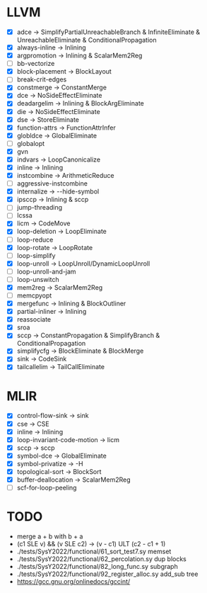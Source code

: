 # LLVM
+ [x] adce -> SimplifyPartialUnreachableBranch & InfiniteEliminate & UnreachableEliminate & ConditionalPropagation
+ [x] always-inline -> Inlining
+ [x] argpromotion -> Inlining & ScalarMem2Reg
+ [ ] bb-vectorize
+ [x] block-placement -> BlockLayout
+ [ ] break-crit-edges
+ [x] constmerge -> ConstantMerge
+ [x] dce -> NoSideEffectEliminate
+ [x] deadargelim -> Inlining & BlockArgEliminate
+ [x] die -> NoSideEffectEliminate
+ [x] dse -> StoreEliminate
+ [x] function-attrs -> FunctionAttrInfer
+ [x] globldce -> GlobalEliminate
+ [ ] globalopt
+ [x] gvn
+ [x] indvars -> LoopCanonicalize
+ [x] inline -> Inlining
+ [x] instcombine -> ArithmeticReduce
+ [ ] aggressive-instcombine
+ [x] internalize -> --hide-symbol
+ [x] ipsccp -> Inlining & sccp
+ [ ] jump-threading
+ [ ] lcssa
+ [x] licm -> CodeMove
+ [x] loop-deletion -> LoopEliminate
+ [ ] loop-reduce
+ [x] loop-rotate -> LoopRotate
+ [ ] loop-simplify
+ [x] loop-unroll -> LoopUnroll/DynamicLoopUnroll
+ [ ] loop-unroll-and-jam
+ [ ] loop-unswitch
+ [x] mem2reg -> ScalarMem2Reg
+ [ ] memcpyopt
+ [x] mergefunc -> Inlining & BlockOutliner
+ [x] partial-inliner -> Inlining
+ [x] reassociate
+ [x] sroa
+ [x] sccp -> ConstantPropagation & SimplifyBranch & ConditionalPropagation
+ [x] simplifycfg -> BlockEliminate & BlockMerge
+ [x] sink -> CodeSink
+ [x] tailcallelim -> TailCallEliminate

# MLIR
+ [x] control-flow-sink -> sink
+ [x] cse -> CSE
+ [x] inline -> Inlining
+ [x] loop-invariant-code-motion -> licm
+ [x] sccp -> sccp
+ [x] symbol-dce -> GlobalEliminate
+ [x] symbol-privatize -> -H
+ [x] topological-sort -> BlockSort
+ [x] buffer-deallocation -> ScalarMem2Reg
+ [ ] scf-for-loop-peeling

# TODO
+ merge a + b with b + a
+ (c1 SLE v) && (v SLE c2) -> (v - c1) ULT (c2 - c1 + 1)
+ ./tests/SysY2022/functional/61_sort_test7.sy memset
+ ./tests/SysY2022/functional/62_percolation.sy dup blocks
+ ./tests/SysY2022/functional/82_long_func.sy subgraph
+ ./tests/SysY2022/functional/92_register_alloc.sy add_sub tree
+ https://gcc.gnu.org/onlinedocs/gccint/
